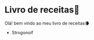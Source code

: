 # Livro de receitas:camel:

Olá! bem vindo ao meu livro de receitas:waning_crescent_moon:

- Strogonoif
